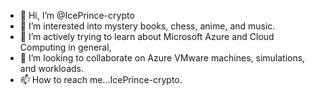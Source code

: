 - 👋 Hi, I’m @IcePrince-crypto
- 👀 I’m interested into mystery books, chess, anime, and music.
- 🌱 I’m actively trying to learn about Microsoft Azure and Cloud Computing in general,
- 💞️ I’m looking to collaborate on Azure VMware machines, simulations, and workloads.
- 📫 How to reach me...IcePrince-crypto.

<!---
IcePrince-crypto/IcePrince-crypto is a ✨ special ✨ repository because its `README.md` (this file) appears on your GitHub profile.
You can click the Preview link to take a look at your changes.
--->
